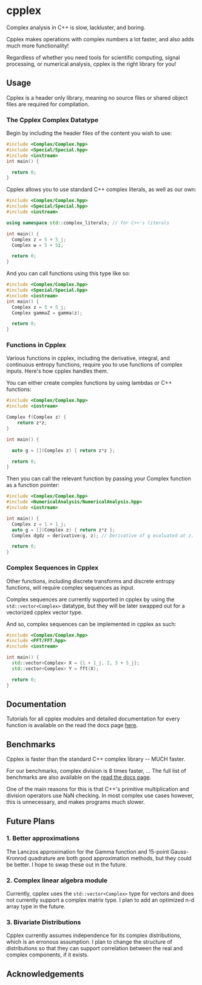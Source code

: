 # cpplex

Complex analysis in C++ is slow, lackluster, and boring.

Cpplex makes operations with complex numbers a lot faster, and also adds much more functionality!

Regardless of whether you need tools for scientific computing, signal processing, or numerical analysis, cpplex is the right library for you!

## Usage 

Cpplex is a header only library, meaning no source files or shared object files are required for compilation. 

### The Cpplex Complex Datatype

Begin by including the header files of the content you wish to use:

```cpp
#include <Complex/Complex.hpp>
#include <Special/Special.hpp>
#include <iostream>
int main() {

  return 0;
}
```

Cpplex allows you to use standard C++ complex literals, as well as our own:

```cpp
#include <Complex/Complex.hpp>
#include <Special/Special.hpp>
#include <iostream>

using namespace std::complex_literals; // for C++'s literals

int main() {
  Complex z = 5 + 5_j;
  Complex w = 5 + 5i;

  return 0;
}
```

And you can call functions using this type like so:

```cpp
#include <Complex/Complex.hpp>
#include <Special/Special.hpp>
#include <iostream>
int main() {
  Complex z = 5 + 5_j;
  Complex gammaZ = gamma(z);

  return 0;
}
```

### Functions in Cpplex

Various functions in cpplex, including the derivative, integral, and continuous entropy functions, require you to use functions of complex inputs. Here's how cpplex handles them.

You can either create complex functions by using lambdas or C++ functions:

```cpp
#include <Complex/Complex.hpp>
#include <iostream>

Complex f(Complex z) {
    return z*z; 
}

int main() {

  auto g = [](Complex z) { return z*z };

  return 0;
}
```

Then you can call the relevant function by passing your Complex function as a function pointer:

```cpp
#include <Complex/Complex.hpp>
#include <NumericalAnalysis/NumericalAnalysis.hpp>
#include <iostream>

int main() {
  Complex z = 1 + 1_j;
  auto g = [](Complex z) { return z*z };
  Complex dgdz = derivative(g, z); // Derivative of g evaluated at z.

  return 0;
}
```

### Complex Sequences in Cpplex

Other functions, including discrete transforms and discrete entropy functions, will require complex sequences as input. 

Complex sequences are currently supported in cpplex by using the ```std::vector<Complex>``` datatype, but they will be later swapped out for a vectorized cpplex vector type. 

And so, complex sequences can be implemented in cpplex as such:

```cpp
#include <Complex/Complex.hpp>
#include <FFT/FFT.hpp>
#include <iostream>

int main() {
  std::vector<Complex> X = {1 + 1_j, 2, 3 + 5_j};
  std::vector<Complex> Y = fft(X);

  return 0;
}
```

## Documentation

Tutorials for all cpplex modules and detailed documentation for every function is available on the read the docs page [here](https://cpplex.readthedocs.io/en/latest/).

## Benchmarks

Cpplex is faster than the standard C++ complex library -- MUCH faster.

For our benchmarks, complex division is 8 times faster, ... The full list of benchmarks are also available on the [read the docs page](https://cpplex.readthedocs.io/en/latest/).

One of the main reasons for this is that C++'s primitive multiplication and division operators use NaN checking. In most complex use cases however, this is unnecessary, and makes programs much slower.

## Future Plans 

### 1. Better approximations 

The Lanczos approximation for the Gamma function and 15-point Gauss-Kronrod quadrature are both good approximation methods, but they could be better. I hope to swap these out in the future.

### 2. Complex linear algebra module

Currently, cpplex uses the `std::vector<Complex>` type for vectors and does not currently support a complex matrix type. I plan to add an optimized n-d array type in the future.

### 3. Bivariate Distributions

Cpplex currently assumes independence for its complex distributions, which is an erronous assumption. I plan to change the structure of distributions so that they can support correlation between the real and complex components, if it exists.

## Acknowledgements
